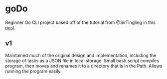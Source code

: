 # goDo

Beginner Go CLI project based off of the tutorial from @SirTingling in this [post](https://dev.to/jordan_t/simple-go-cli-todo-app-19j6).

## v1
Maintained much of the original design and implementation, including the storage of tasks as a JSON file in local storage.
Small bash script compiles program, then moves and renames it to a directory that is in the Path. Allows running the program easily.